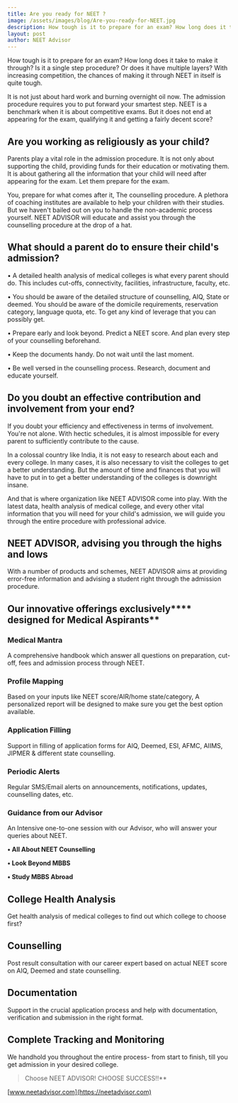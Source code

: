 ```yaml
---
title: Are you ready for NEET ?
image: /assets/images/blog/Are-you-ready-for-NEET.jpg
description: How tough is it to prepare for an exam? How long does it take to make it through? Is it a single step procedure? Or does it have multiple layers? With increasing competition, the chances of making it through NEET in itself is quite tough. It is not just about hard work and burning overnight oil now.
layout: post
author: NEET Advisor
---
```


How tough is it to prepare for an exam? How long does it take to make it through? Is it a single step procedure? Or does it have multiple layers? With increasing competition, the chances of making it through NEET in itself is quite tough. 

It is not just about hard work and burning overnight oil now. The admission procedure requires you to put forward your smartest step. NEET is a benchmark when it is about competitive exams. But it does not end at appearing for the exam, qualifying it and getting a fairly decent score?

## Are you working as religiously as your child?

Parents play a vital role in the admission procedure. It is not only about supporting the child, providing funds for their education or motivating them. It is about gathering all the information that your child will need after appearing for the exam. Let them prepare for the exam. 

You, prepare for what comes after it, The counselling procedure. A plethora of coaching institutes are available to help your children with their studies. But we haven&#39;t bailed out on you to handle the non-academic process yourself. NEET ADVISOR will educate and assist you through the counselling procedure at the drop of a hat.

## What should a parent do to ensure their child&#39;s admission?

• A detailed health analysis of medical colleges is what every parent should do. This includes cut-offs, connectivity, facilities, infrastructure, faculty, etc.

• You should be aware of the detailed structure of counselling, AIQ, State or deemed. You should be aware of the domicile requirements, reservation category, language quota, etc. To get any kind of leverage that you can possibly get.

• Prepare early and look beyond. Predict a NEET score. And plan every step of your counselling beforehand.

• Keep the documents handy. Do not wait until the last moment.

• Be well versed in the counselling process. Research, document and educate yourself.

## Do you doubt an effective contribution and involvement from your end?

If you doubt your efficiency and effectiveness in terms of involvement. You&#39;re not alone. With hectic schedules, it is almost impossible for every parent to sufficiently contribute to the cause. 

In a colossal country like India, it is not easy to research about each and every college. In many cases, it is also necessary to visit the colleges to get a better understanding. But the amount of time and finances that you will have to put in to get a better understanding of the colleges is downright insane. 

And that is where organization like NEET ADVISOR come into play. With the latest data, health analysis of medical college, and every other vital information that you will need for your child&#39;s admission, we will guide you through the entire procedure with professional advice.

## NEET ADVISOR, advising you through the highs and lows

With a number of products and schemes, NEET ADVISOR aims at providing error-free information and advising a student right through the admission procedure.

## Our innovative offerings exclusively**** designed for Medical Aspirants**

### Medical Mantra

A comprehensive handbook which answer all questions on preparation, cut-off, fees and admission process through NEET.

### Profile Mapping

Based on your inputs like NEET score/AIR/home state/category, A personalized report will be designed to make sure you get the best option available.

### Application Filling

Support in filling of application forms for AIQ, Deemed, ESI, AFMC, AIIMS, JIPMER &amp; different state counselling.

### Periodic Alerts

Regular SMS/Email alerts on announcements, notifications, updates, counselling dates, etc.

### Guidance from our Advisor

An Intensive one-to-one session with our Advisor, who will answer your queries about NEET.

**• All About NEET Counselling**

**• Look Beyond MBBS**

**• Study MBBS Abroad**

## College Health Analysis

Get health analysis of medical colleges to find out which college to choose first?

## Counselling

Post result consultation with our career expert based on actual NEET score on AIQ, Deemed and state counselling.

## Documentation

Support in the crucial application process and help with documentation, verification and submission in the right format.

## Complete Tracking and Monitoring

We handhold you throughout the entire process- from start to finish, till you get admission in your desired college.




> Choose NEET ADVISOR! CHOOSE SUCCESS!!**

[www.neetadvisor.com](https://neetadvisor.com)
